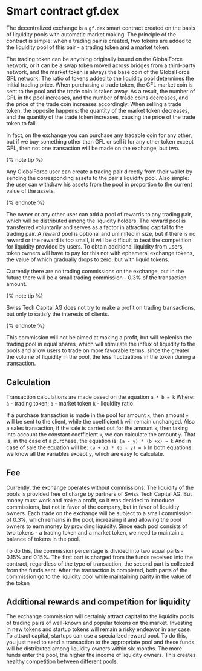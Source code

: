# Smart contract gf.dex

The decentralized exchange is a ```gf.dex``` smart contract created on the basis of liquidity pools with automatic market making. The principle of the contract is simple: when a trading pair is created, two tokens are added to the liquidity pool of this pair - a trading token and a market token.

The trading token can be anything originally issued on the GlobalForce network, or it can be a swap token moved across bridges from a third-party network, and the market token is always the base coin of the GlobalForce GFL network. The ratio of tokens added to the liquidity pool determines the initial trading price. When purchasing a trade token, the GFL market coin is sent to the pool and the trade coin is taken away. As a result, the number of GFL in the pool increases, and the number of trade coins decreases, and the price of the trade coin increases accordingly. When selling a trade token, the opposite happens: the quantity of the market token decreases, and the quantity of the trade token increases, causing the price of the trade token to fall.

In fact, on the exchange you can purchase any tradable coin for any other, but if we buy something other than GFL or sell it for any other token except GFL, then not one transaction will be made on the exchange, but two.

{% note tip %}

Any GlobalForce user can create a trading pair directly from their wallet by sending the corresponding assets to the pair's liquidity pool. Also simple: the user can withdraw his assets from the pool in proportion to the current value of the assets.

{% endnote %}

The owner or any other user can add a pool of rewards to any trading pair, which will be distributed among the liquidity holders. The reward pool is transferred voluntarily and serves as a factor in attracting capital to the trading pair. A reward pool is optional and unlimited in size, but if there is no reward or the reward is too small, it will be difficult to beat the competition for liquidity provided by users. To obtain additional liquidity from users, token owners will have to pay for this not with ephemeral exchange tokens, the value of which gradually drops to zero, but with liquid tokens.

Currently there are no trading commissions on the exchange, but in the future there will be a small trading commission - 0.3% of the transaction amount.

{% note tip %}

Swiss Tech Capital AG does not try to make a profit on trading transactions, but only to satisfy the interests of clients.

{% endnote %}

This commission will not be aimed at making a profit, but will replenish the trading pool in equal shares, which will stimulate the influx of liquidity to the pools and allow users to trade on more favorable terms, since the greater the volume of liquidity in the pool, the less fluctuations in the token during a transaction.

## Calculation

Transaction calculations are made based on the equation ```a * b = k```
Where:
```a``` - trading token;
```b``` - market token
```k``` - liquidity ratio

If a purchase transaction is made in the pool for amount ```x```, then amount ```y``` will be sent to the client, while the coefficient ```k``` will remain unchanged. Also a sales transaction, if the sale is carried out for the amount ```x```, then taking into account the constant coefficient ```k```, we can calculate the amount ```y```.
That is, in the case of a purchase, the equation is:
```(a - y) * (b +x) = k```
And in case of sale the equation will be:
```(a + x) * (b - y) = k```
In both equations we know all the variables except ```y```, which are easy to calculate.

## Fee

Currently, the exchange operates without commissions. The liquidity of the pools is provided free of charge by partners of Swiss Tech Capital AG. But money must work and make a profit, so it was decided to introduce commissions, but not in favor of the company, but in favor of liquidity owners. Each trade on the exchange will be subject to a small commission of 0.3%, which remains in the pool, increasing it and allowing the pool owners to earn money by providing liquidity.
Since each pool consists of two tokens - a trading token and a market token, we need to maintain a balance of tokens in the pool.

To do this, the commission percentage is divided into two equal parts - 0.15% and 0.15%. The first part is charged from the funds received into the contract, regardless of the type of transaction, the second part is collected from the funds sent. After the transaction is completed, both parts of the commission go to the liquidity pool while maintaining parity in the value of the token

## Additional rewards and competition for liquidity

The exchange commission will certainly attract capital to the liquidity pools of trading pairs of well-known and popular tokens on the market. Investing in new tokens and startup tokens will remain a risky endeavor in any case. To attract capital, startups can use a specialized reward pool. To do this, you just need to send a transaction to the appropriate pool and these funds will be distributed among liquidity owners within six months. The more funds enter the pool, the higher the income of liquidity owners. This creates healthy competition between different pools.